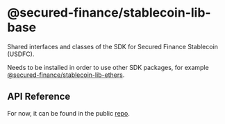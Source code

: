 # @secured-finance/stablecoin-lib-base

Shared interfaces and classes of the SDK for Secured Finance Stablecoin (USDFC).

Needs to be installed in order to use other SDK packages, for example [@secured-finance/stablecoin-lib-ethers](https://www.npmjs.com/package/@secured-finance/stablecoin-lib-ethers).

## API Reference

For now, it can be found in the public [repo](https://github.com/Secured-Finance/stablecoin-sdk/blob/main/docs/sdk/lib-base.md).
